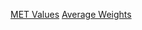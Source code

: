 [MET Values](http://juststand.org/Portals/3/literature/compendium-of-physical-activities.pdf)
[Average Weights](http://www.theaveragebody.com/average_weight.php)